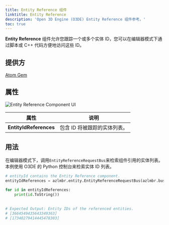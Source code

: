 ```yaml
---
title: Entity Reference 组件
linktitle: Entity Reference
description: 'Open 3D Engine (O3DE) Entity Reference 组件参考。'
toc: true
---
```


**Entity Reference** 组件允许您跟踪一个或多个实体 ID，您可以在编辑器模式下通过脚本或 C++ 代码方便地访问这些 ID。

## 提供方 ##

[Atom Gem](/docs/user-guide/gems/reference/rendering/atom/atom/)


## 属性

![Entity Reference Component UI](/images/user-guide/components/reference/atom/entity-reference-ui.png)

| 属性 | 说明 |
| - | - |
| **EntityIdReferences** | 包含 ID 将被跟踪的实体列表。 |

## 用法 ##

在编辑器模式下，调用`EntityReferenceRequestBus`来检索组件引用的实体列表。
本例使用 O3DE 的 Python 控制台来检索实体 ID 列表。
```python
# entityId contains the Entity Reference component.
entityIdReferences = azlmbr.entity.EntityReferenceRequestBus(azlmbr.bus.Event, 'GetEntityReferences', entityId)
 
for id in entityIdReferences:
    print(id.ToString())
 
 
# Expected Output: Entity IDs of the referenced entities.
# [3664549435643349363]
# [17340279414445478303]
```
